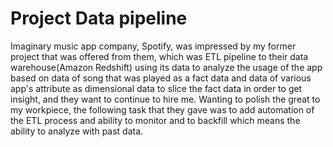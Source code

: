 # Project Data pipeline

Imaginary music app company, Spotify, was impressed by my former project that was offered from  them, which was ETL pipeline to their data warehouse(Amazon Redshift) using its data to analyze the usage of the app based on data of song that was played as a fact data and data of various app's attribute as dimensional data to slice the fact data in order to get insight, and they want to continue to hire me. Wanting to polish the great to my workpiece, the following task that they gave was to add automation of the ETL process and ability to monitor and to backfill which means the ability to analyze with past data.